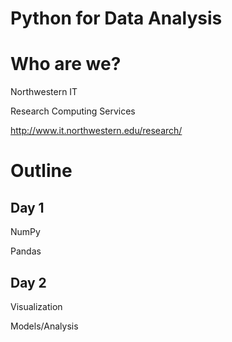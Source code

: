 # Python for Data Analysis

# Who are we?

Northwestern IT

Research Computing Services

http://www.it.northwestern.edu/research/

# Outline

## Day 1

NumPy

Pandas

## Day 2

Visualization

Models/Analysis 